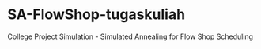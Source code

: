 # SA-FlowShop-tugaskuliah
College Project Simulation - Simulated Annealing for Flow Shop Scheduling 

